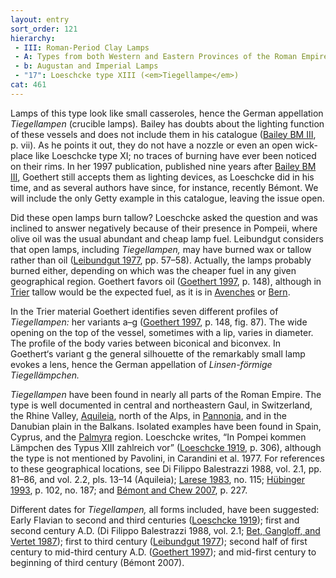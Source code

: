```yaml
---
layout: entry
sort_order: 121
hierarchy:
 - III: Roman-Period Clay Lamps
 - A: Types from both Western and Eastern Provinces of the Roman Empire
 - b: Augustan and Imperial Lamps
 - "17": Loeschcke type XIII (<em>Tiegellampe</em>)
cat: 461
---
```


Lamps of this type look like small casseroles, hence the German appellation *Tiegellampen* (crucible lamps)*.* Bailey has doubts about the lighting function of these vessels and does not include them in his catalogue (<a href='../../bibliography/#bailey-bm-iii'>Bailey BM III</a>, p. vii). As he points it out, they do not have a nozzle or even an open wick-place like Loeschcke type XI; no traces of burning have ever been noticed on their rims. In her 1997 publication, published nine years after <a href='../../bibliography/#bailey-bm-iii'>Bailey BM III</a>, Goethert still accepts them as lighting devices, as Loeschcke did in his time, and as several authors have since, for instance, recently Bémont. We will include the only Getty example in this catalogue, leaving the issue open.

Did these open lamps burn tallow? Loeschcke asked the question and was inclined to answer negatively because of their presence in Pompeii, where olive oil was the usual abundant and cheap lamp fuel. Leibundgut considers that open lamps, including *Tiegellampen,* may have burned wax or tallow rather than oil (<a href='../../bibliography/#leibundgut-1977'>Leibundgut 1977</a>, pp. 57–58). Actually, the lamps probably burned either, depending on which was the cheaper fuel in any given geographical region. Goethert favors oil (<a href='../../bibliography/#goethert-1997'>Goethert 1997</a>, p. 148), although in <a href='../../map/#loc_108894'>Trier</a> tallow would be the expected fuel, as it is in <a href='../../map/#loc_177495'>Avenches</a> or <a href='../../map/#loc_177471'>Bern</a>.

In the Trier material Goethert identifies seven different profiles of *Tiegellampen:* her variants a–g (<a href='../../bibliography/#goethert-1997'>Goethert 1997</a>, p. 148, fig. 87). The wide opening on the top of the vessel, sometimes with a lip, varies in diameter. The profile of the body varies between biconical and biconvex. In Goethert‘s variant g the general silhouette of the remarkably small lamp evokes a lens, hence the German appellation of *Linsen-förmige Tiegellämpchen.*

*Tiegellampen* have been found in nearly all parts of the Roman Empire. The type is well documented in central and northeastern Gaul, in Switzerland, the Rhine Valley, <a href='../../map/#loc_187290'>Aquileia</a>, north of the Alps, in <a href='../../map/#loc_197425'>Pannonia</a>, and in the Danubian plain in the Balkans. Isolated examples have been found in Spain, Cyprus, and the <a href='../../map/#loc_668331'>Palmyra</a> region. Loeschcke writes, “In Pompei kommen Lämpchen des Typus XIII zahlreich vor” (<a href='../../bibliography/#loeschcke-1919'>Loeschcke 1919</a>, p. 306), although the type is not mentioned by Pavolini, in Carandini et al. 1977. For references to these geographical locations, see Di Filippo Balestrazzi 1988, vol. 2.1, pp. 81–86, and vol. 2.2, pls. 13–14 (Aquileia); <a href='../../bibliography/#larese-1983'>Larese 1983</a>, no. 115; <a href='../../bibliography/#hubinger-1993'>Hübinger 1993</a>, p. 102, no. 187; and <a href='../../bibliography/#bemont-chew-2007'>Bémont and Chew 2007</a>, p. 227.

Different dates for *Tiegellampen,* all forms included, have been suggested: Early Flavian to second and third centuries (<a href='../../bibliography/#loeschcke-1919'>Loeschcke 1919</a>); first and second century A.D. (Di Filippo Balestrazzi 1988, vol. 2.1; <a href='../../bibliography/#bet-gangloff-vertet-1987'>Bet, Gangloff, and Vertet 1987</a>); first to third century (<a href='../../bibliography/#leibundgut-1977'>Leibundgut 1977</a>); second half of first century to mid-third century A.D. (<a href='../../bibliography/#goethert-1997'>Goethert 1997</a>); and mid-first century to beginning of third century (Bémont 2007).

